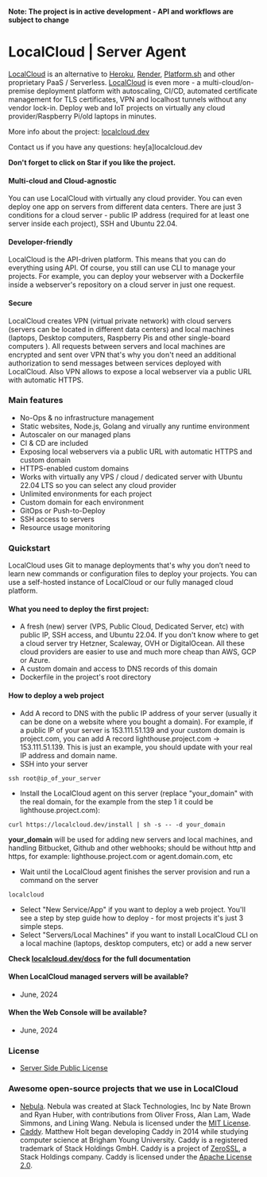 **Note: The project is in active development - API and workflows are subject to change**

# LocalCloud | Server Agent

[LocalCloud](https://localcloud.dev) is an alternative to [Heroku](https://www.heroku.com/), [Render](https://render.com/), [Platform.sh](https://platform.sh/) and other proprietary PaaS / Serverless. [LocalCloud](https://localcloud.dev) is even more - a multi-cloud/on-premise deployment platform with autoscaling, CI/CD, automated certificate management for TLS certificates, VPN and localhost tunnels without any vendor lock-in. Deploy web and IoT projects on virtually any cloud provider/Raspberry Pi/old laptops in minutes.

More info about the project: [localcloud.dev](https://localcloud.dev)

Contact us if you have any questions: hey[a]localcloud.dev

**Don't forget to click on Star if you like the project.**

#### Multi-cloud and Cloud-agnostic

You can use LocalCloud with virtually any cloud provider. You can even deploy one app on servers from different data centers. There are just 3 conditions for a cloud server - public IP address (required for at least one server inside each project), SSH and Ubuntu 22.04.

#### Developer-friendly

LocalCloud is the API-driven platform. This means that you can do everything using API. Of course, you still can use CLI to manage your projects. For example, you can deploy your webserver with a Dockerfile inside a webserver's repository on a cloud server in just one request.


#### Secure

LocalCloud creates VPN (virtual private network) with cloud servers (servers can be located in different data centers) and local machines (laptops, Desktop computers, Raspberry Pis and other single-board computers ). All requests between servers and local machines are encrypted and sent over VPN that's why you don't need an additional authorization to send messages between services deployed with LocalCloud. Also VPN allows to expose a local webserver via a public URL with automatic HTTPS.


### Main features

- No-Ops & no infrastructure management
- Static websites, Node.js, Golang and virually any runtime environment
- Autoscaler on our managed plans
- CI & CD are included
- Exposing local webservers via a public URL with automatic HTTPS and custom domain
- HTTPS-enabled custom domains
- Works with virtually any VPS / cloud / dedicated server with Ubuntu 22.04 LTS so you can select any cloud provider
- Unlimited environments for each project
- Custom domain for each environment
- GitOps or Push-to-Deploy
- SSH access to servers
- Resource usage monitoring

### Quickstart

LocalCloud uses Git to manage deployments that's why you don’t need to learn new commands or configuration files to deploy your projects. You can use a self-hosted instance of LocalCloud or our fully managed cloud platform.

#### What you need to deploy the first project:
- A fresh (new) server (VPS, Public Cloud, Dedicated Server, etc) with public IP, SSH access, and Ubuntu 22.04. If you don't know where to get a cloud server try Hetzner, Scaleway, OVH or DigitalOcean. All these cloud providers are easier to use and much more cheap than AWS, GCP or Azure.
- A custom domain and access to DNS records of this domain
- Dockerfile in the project's root directory

#### How to deploy a web project

- Add A record to DNS with the public IP address of your server (usually it can be done on a website where you bought a domain). For example, if a public IP of your server is 153.111.51.139 and your custom domain is project.com, you can add  A record lighthouse.project.com -> 153.111.51.139. This is just an example, you should update with your real IP address and domain name.
- SSH into your server
```
ssh root@ip_of_your_server
```
- Install the LocalCloud agent on this server (replace "your_domain" with the real domain, for the example from the step 1 it could be lighthouse.project.com):
```
curl https://localcloud.dev/install | sh -s -- -d your_domain
```
**your_domain** will be used for adding new servers and local machines, and handling Bitbucket, Github and other webhooks; should be without http and https, for example: lighthouse.project.com or agent.domain.com, etc

- Wait until the LocalCloud agent finishes the server provision and run a command on the server

```
localcloud
```
- Select "New Service/App" if you want to deploy a web project. You'll see a step by step guide how to deploy - for most projects it's just 3 simple steps.
- Select "Servers/Local Machines" if you want to install LocalCloud CLI on a local machine (laptops, desktop computers, etc) or add a new server

**Check [localcloud.dev/docs](https://localcloud.dev/docs) for the full documentation**

#### When LocalCloud managed servers will be available?

- June, 2024

#### When the Web Console will be available?

- June, 2024

### License

- [Server Side Public License](https://www.mongodb.com/licensing/server-side-public-license)

### Awesome open-source projects that we use in LocalCloud

- [Nebula](https://github.com/slackhq/nebula). Nebula was created at Slack Technologies, Inc by Nate Brown and Ryan Huber, with contributions from Oliver Fross, Alan Lam, Wade Simmons, and Lining Wang. Nebula is licensed under the [MIT License](https://github.com/slackhq/nebula/blob/master/LICENSE).
- [Caddy](https://github.com/caddyserver/caddy). Matthew Holt began developing Caddy in 2014 while studying computer science at Brigham Young University. Caddy is a registered trademark of Stack Holdings GmbH. Caddy is a project of [ZeroSSL](https://zerossl.com/), a Stack Holdings company. Caddy is licensed under the [Apache License 2.0](https://github.com/caddyserver/caddy/blob/master/LICENSE).
